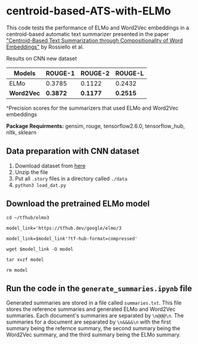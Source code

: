 # centroid-based-ATS-with-ELMo
This code tests the performance of ELMo and Word2Vec embeddings in a centroid-based automatic text summarizer presented in the paper ["Centroid-Based Text Summarization through Compositionality of Word Embeddings"](https://aclanthology.org/W17-1003.pdf) by Rossiello et al.

Results on CNN new dataset

| Models | ROUGE-1   | ROUGE-2 | ROUGE-L |
| -------| --------- | ------- | ------- |
| ELMo   | 0.3785    | 0.1122  | 0.2432  |
|**Word2Vec**| **0.3872**    | **0.1177**  | **0.2515** |

^Precision scores for the summarizers that used ELMo and Word2Vec embeddings

**Package Requirments:** gensim, rouge, tensorflow2.6.0, tensorflow_hub, nltk, sklearn
## Data preparation with CNN dataset

1. Download dataset from [here](https://drive.google.com/uc?export=download&id=0BwmD_VLjROrfTHk4NFg2SndKcjQ)
2. Unzip the file
3. Put all `.story` files in a directory called `./data`
4. `python3 load_dat.py`

## Download the pretrained ELMo model

`cd ~/tfhub/elmo3`

`model_link='https://tfhub.dev/google/elmo/3`

`model_link=$model_link'?tf-hub-format=compressed'`

`wget $model_link -O model`

`tar xvzf model`

`rm model`

## Run the code in the `generate_summaries.ipynb` file

Generated summaries are stored in a file called `summaries.txt`. This file stores the reference summaries and generated ELMo and Word2Vec summaries. Each document's summaries are separated by `\n@@@\n`. The summaries for a document are separated by `\n&&&&\n` with the first summary being the refernce summary, the second summary being the Word2Vec summary, and the third summary being the ELMo summary. 
